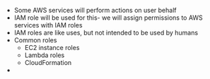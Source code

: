 - Some AWS services will perform actions on user behalf
- IAM role will be used for this- we will assign permissions to AWS services with IAM roles
- IAM roles are like uses, but not intended to be used by humans
- Common roles
	- EC2 instance roles
	- Lambda roles
	- CloudFormation
- 